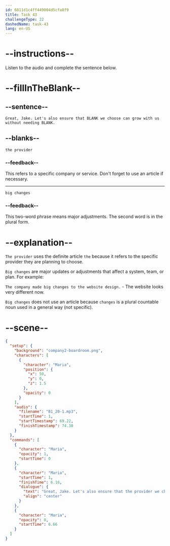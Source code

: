 ```yaml
---
id: 6811d1c4ff449004d5cfa8f9
title: Task 43
challengeType: 22
dashedName: task-43
lang: en-US
---
```


<!-- (Audio) Maria: Great, Jake. Let's also ensure that the provider we choose can grow with us without needing big changes. -->

# --instructions--

Listen to the audio and complete the sentence below.

# --fillInTheBlank--

## --sentence--

`Great, Jake. Let's also ensure that BLANK we choose can grow with us without needing BLANK.`

## --blanks--

`the provider`

### --feedback--

This refers to a specific company or service. Don't forget to use an article if necessary.

---

`big changes`

### --feedback--

This two-word phrase means major adjustments. The second word is in the plural form.

# --explanation--

`The provider` uses the definite article `the` because it refers to the specific provider they are planning to choose.

`Big changes` are major updates or adjustments that affect a system, team, or plan. For example:

`The company made big changes to the website design.` - The website looks very different now.

`Big changes` does not use an article because `changes` is a plural countable noun used in a general way (not specific).

# --scene--

```json
{
  "setup": {
    "background": "company2-boardroom.png",
    "characters": [
      {
        "character": "Maria",
        "position": {
          "x": 50,
          "y": 0,
          "z": 1.5
        },
        "opacity": 0
      }
    ],
    "audio": {
      "filename": "B1_20-1.mp3",
      "startTime": 1,
      "startTimestamp": 69.22,
      "finishTimestamp": 74.38
    }
  },
  "commands": [
    {
      "character": "Maria",
      "opacity": 1,
      "startTime": 0
    },
    {
      "character": "Maria",
      "startTime": 1,
      "finishTime": 6.16,
      "dialogue": {
        "text": "Great, Jake. Let's also ensure that the provider we choose can grow with us without needing big changes.",
        "align": "center"
      }
    },
    {
      "character": "Maria",
      "opacity": 0,
      "startTime": 6.66
    }
  ]
}
```
